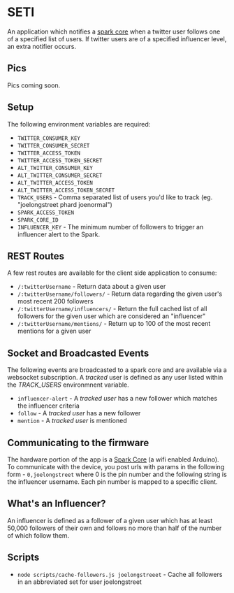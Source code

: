 # SETI
An application which notifies a [spark core](http://spark.io) when a twitter user follows one of a specified list of users. If twitter users are of a specified influencer level, an extra notifier occurs.


## Pics
Pics coming soon.


## Setup
The following environment variables are required:
* `TWITTER_CONSUMER_KEY`
* `TWITTER_CONSUMER_SECRET`
* `TWITTER_ACCESS_TOKEN`
* `TWITTER_ACCESS_TOKEN_SECRET`
* `ALT_TWITTER_CONSUMER_KEY`
* `ALT_TWITTER_CONSUMER_SECRET`
* `ALT_TWITTER_ACCESS_TOKEN`
* `ALT_TWITTER_ACCESS_TOKEN_SECRET`
* `TRACK_USERS` - Comma separated list of users you'd like to track (eg. "joelongstreet phard joenormal")
* `SPARK_ACCESS_TOKEN`
* `SPARK_CORE_ID`
* `INFLUENCER_KEY` - The minimum number of followers to trigger an influencer alert to the Spark.


## REST Routes
A few rest routes are available for the client side application to consume:

* `/:twitterUsername` - Return data about a given user
* `/:twitterUsername/followers/` - Return data regarding the given user's most recent 200 followers
* `/:twitterUsername/influencers/` - Return the full cached list of all followers for the given user which are considered an "influencer"
* `/:twitterUsername/mentions/` - Return up to 100 of the most recent mentions for a given user


## Socket and Broadcasted Events
The following events are broadcasted to a spark core and are available via a websocket subscription. A *tracked* user is defined as any user listed within the *TRACK_USERS* environmnent variable.

* `influencer-alert` - A *tracked user* has a new follower which matches the influencer criteria
* `follow` - A *tracked user* has a new follower
* `mention` - A *tracked user* is mentioned


## Communicating to the firmware
The hardware portion of the app is a [Spark Core](https://www.spark.io/) (a wifi enabled Arduino). To communicate with the device, you post urls with params in the following form - `0,joelongstreet` where 0 is the pin number and the following string is the influencer username. Each pin number is mapped to a specific client.


## What's an Influencer?
An influencer is defined as a follower of a given user which has at least 50,000 followers of their own and follows no more than half of the number of which follow them.


## Scripts
* `node scripts/cache-followers.js joelongstreeet` - Cache all followers in an abbreviated set for user joelongstreet
